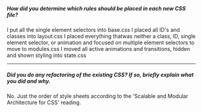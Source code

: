 ##### How did you determine which rules should be placed in each new CSS file?

I put all the single element selectors into base.css
I placed all ID's and classes into layout.css
I placed everything thatwas neither a class, ID, single element selector, or animation and focused on multiple element selectors to move to modules.css
I moved all active animations and transitions, hidden and shown styling into state.css




---

##### Did you do any refactoring of the existing CSS? If so, briefly explain what you did and why.

No. Just the order of style sheets according to the 'Scalable and Modular
Architecture for CSS' reading.

